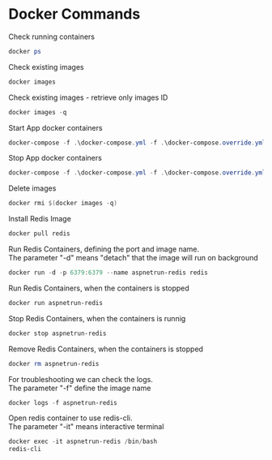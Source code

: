# Docker Commands

Check running  containers
```powershell
docker ps
```

Check existing images
```powershell
docker images
```

Check existing images - retrieve only images ID
```powershell
docker images -q
```

Start App docker containers
```powershell
docker-compose -f .\docker-compose.yml -f .\docker-compose.override.yml up -d
```

Stop App docker containers
```powershell
docker-compose -f .\docker-compose.yml -f .\docker-compose.override.yml down
```

Delete images
```powershell
docker rmi $(docker images -q)
```

Install Redis Image
```powershell
docker pull redis
```

Run Redis Containers, defining the port and image name.  
The parameter "-d" means "detach" that the image will run on background
```powershell
docker run -d -p 6379:6379 --name aspnetrun-redis redis
```

Run Redis Containers, when the containers is stopped
```powershell
docker run aspnetrun-redis
```

Stop Redis Containers, when the containers is runnig
```powershell
docker stop aspnetrun-redis
```

Remove Redis Containers, when the containers is stopped
```powershell
docker rm aspnetrun-redis
```


For troubleshooting we can check the logs.  
The parameter "-f" define the image name
```powershell
docker logs -f aspnetrun-redis
```

Open redis container to use redis-cli.  
The parameter "-it" means interactive terminal
```powershell
docker exec -it aspnetrun-redis /bin/bash
redis-cli
```
